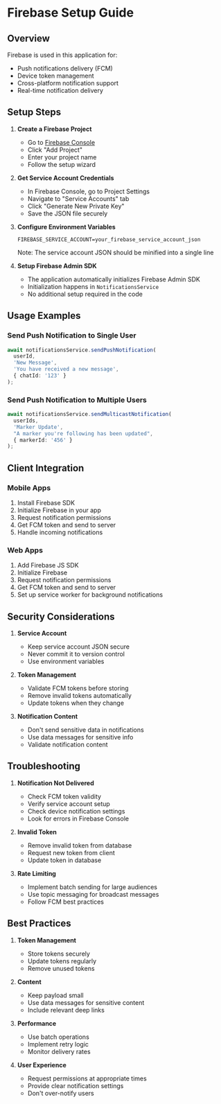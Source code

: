 <!-- @format -->

# Firebase Setup Guide

## Overview

Firebase is used in this application for:

- Push notifications delivery (FCM)
- Device token management
- Cross-platform notification support
- Real-time notification delivery

## Setup Steps

1. **Create a Firebase Project**

   - Go to [Firebase Console](https://console.firebase.google.com/)
   - Click "Add Project"
   - Enter your project name
   - Follow the setup wizard

2. **Get Service Account Credentials**

   - In Firebase Console, go to Project Settings
   - Navigate to "Service Accounts" tab
   - Click "Generate New Private Key"
   - Save the JSON file securely

3. **Configure Environment Variables**

   ```env
   FIREBASE_SERVICE_ACCOUNT=your_firebase_service_account_json
   ```

   Note: The service account JSON should be minified into a single line

4. **Setup Firebase Admin SDK**
   - The application automatically initializes Firebase Admin SDK
   - Initialization happens in `NotificationsService`
   - No additional setup required in the code

## Usage Examples

### Send Push Notification to Single User

```typescript
await notificationsService.sendPushNotification(
  userId,
  'New Message',
  'You have received a new message',
  { chatId: '123' }
);
```

### Send Push Notification to Multiple Users

```typescript
await notificationsService.sendMulticastNotification(
  userIds,
  'Marker Update',
  "A marker you're following has been updated",
  { markerId: '456' }
);
```

## Client Integration

### Mobile Apps

1. Install Firebase SDK
2. Initialize Firebase in your app
3. Request notification permissions
4. Get FCM token and send to server
5. Handle incoming notifications

### Web Apps

1. Add Firebase JS SDK
2. Initialize Firebase
3. Request notification permissions
4. Get FCM token and send to server
5. Set up service worker for background notifications

## Security Considerations

1. **Service Account**

   - Keep service account JSON secure
   - Never commit it to version control
   - Use environment variables

2. **Token Management**

   - Validate FCM tokens before storing
   - Remove invalid tokens automatically
   - Update tokens when they change

3. **Notification Content**
   - Don't send sensitive data in notifications
   - Use data messages for sensitive info
   - Validate notification content

## Troubleshooting

1. **Notification Not Delivered**

   - Check FCM token validity
   - Verify service account setup
   - Check device notification settings
   - Look for errors in Firebase Console

2. **Invalid Token**

   - Remove invalid token from database
   - Request new token from client
   - Update token in database

3. **Rate Limiting**
   - Implement batch sending for large audiences
   - Use topic messaging for broadcast messages
   - Follow FCM best practices

## Best Practices

1. **Token Management**

   - Store tokens securely
   - Update tokens regularly
   - Remove unused tokens

2. **Content**

   - Keep payload small
   - Use data messages for sensitive content
   - Include relevant deep links

3. **Performance**

   - Use batch operations
   - Implement retry logic
   - Monitor delivery rates

4. **User Experience**
   - Request permissions at appropriate times
   - Provide clear notification settings
   - Don't over-notify users
